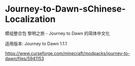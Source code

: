 # Journey-to-Dawn-sChinese-Localization
模组整合包 黎明之旅 - Journey to Dawn 的简体中文化

适用版本: Journey to Dawn 1.1.1

https://www.curseforge.com/minecraft/modpacks/journey-to-dawn/files/5941153
